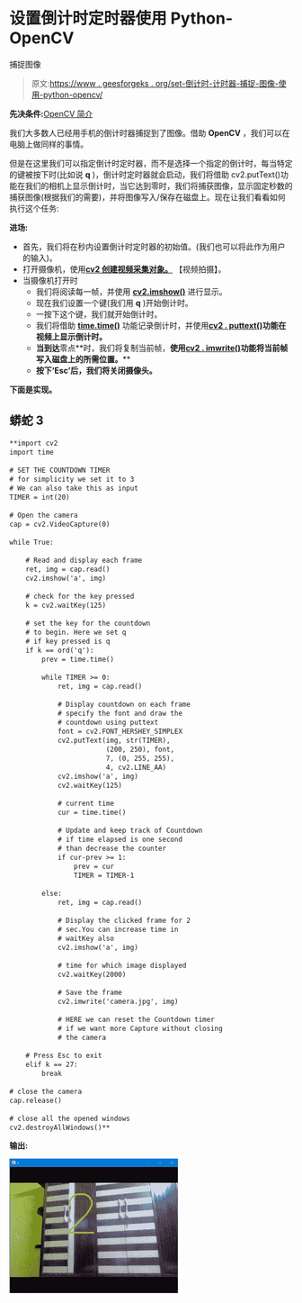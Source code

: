 # 设置倒计时定时器使用 Python-OpenCV

捕捉图像

> 原文:[https://www . geesforgeks . org/set-倒计时-计时器-捕捉-图像-使用-python-opencv/](https://www.geeksforgeeks.org/set-countdown-timer-to-capture-image-using-python-opencv/)

**先决条件:**[OpenCV 简介](https://www.geeksforgeeks.org/introduction-to-opencv/)

我们大多数人已经用手机的倒计时器捕捉到了图像。借助 **OpenCV** ，我们可以在电脑上做同样的事情。

但是在这里我们可以指定倒计时定时器，而不是选择一个指定的倒计时，每当特定的键被按下时(比如说 **q** )，倒计时定时器就会启动，我们将借助 cv2.putText()功能在我们的相机上显示倒计时，当它达到零时，我们将捕获图像，显示固定秒数的捕获图像(根据我们的需要)，并将图像写入/保存在磁盘上。现在让我们看看如何执行这个任务:

**进场:**

*   首先，我们将在秒内设置倒计时定时器的初始值。(我们也可以将此作为用户的输入)。
*   打开摄像机，使用[**cv2 创建视频采集对象。**](https://www.geeksforgeeks.org/python-opencv-capture-video-from-camera/) 【视频拍摄】。
*   当摄像机打开时
    *   我们将阅读每一帧，并使用 [**cv2.imshow()**](https://www.geeksforgeeks.org/python-opencv-cv2-imshow-method/) 进行显示。
    *   现在我们设置一个键(我们用 **q** )开始倒计时。
    *   一按下这个键，我们就开始倒计时。
    *   我们将借助 [**time.time()**](https://www.geeksforgeeks.org/python-time-time-method/) 功能记录倒计时，并使用[**cv2 . puttext()**](https://www.geeksforgeeks.org/python-opencv-cv2-puttext-method/)**功能在视频上显示倒计时。**
    *   **当到达**零点**时，我们将复制当前帧，**使用[**cv2 . imwrite()**](https://www.geeksforgeeks.org/python-opencv-cv2-imwrite-method/)**功能将当前帧**写入磁盘上的所需位置。****
    *   ****按下**‘Esc’**后，我们将关闭摄像头。****

****下面是实现。****

## ****蟒蛇 3****

```
**import cv2
import time

# SET THE COUNTDOWN TIMER
# for simplicity we set it to 3
# We can also take this as input
TIMER = int(20)

# Open the camera
cap = cv2.VideoCapture(0)

while True:

    # Read and display each frame
    ret, img = cap.read()
    cv2.imshow('a', img)

    # check for the key pressed
    k = cv2.waitKey(125)

    # set the key for the countdown
    # to begin. Here we set q
    # if key pressed is q
    if k == ord('q'):
        prev = time.time()

        while TIMER >= 0:
            ret, img = cap.read()

            # Display countdown on each frame
            # specify the font and draw the
            # countdown using puttext
            font = cv2.FONT_HERSHEY_SIMPLEX
            cv2.putText(img, str(TIMER),
                        (200, 250), font,
                        7, (0, 255, 255),
                        4, cv2.LINE_AA)
            cv2.imshow('a', img)
            cv2.waitKey(125)

            # current time
            cur = time.time()

            # Update and keep track of Countdown
            # if time elapsed is one second
            # than decrease the counter
            if cur-prev >= 1:
                prev = cur
                TIMER = TIMER-1

        else:
            ret, img = cap.read()

            # Display the clicked frame for 2
            # sec.You can increase time in
            # waitKey also
            cv2.imshow('a', img)

            # time for which image displayed
            cv2.waitKey(2000)

            # Save the frame
            cv2.imwrite('camera.jpg', img)

            # HERE we can reset the Countdown timer
            # if we want more Capture without closing
            # the camera

    # Press Esc to exit
    elif k == 27:
        break

# close the camera
cap.release()

# close all the opened windows
cv2.destroyAllWindows()**
```

******输出:******

****![](img/717a7aafca4663b5c7b56214a0bc7b2b.png)****